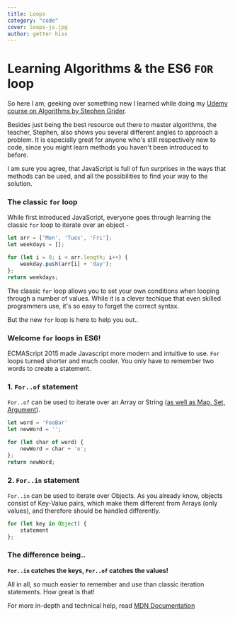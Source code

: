 ```yaml
---
title: Loops
category: "code"
cover: loops-js.jpg
author: getter hiss
---
```


# Learning Algorithms & the ES6 `FOR` loop


So here I am, geeking over something new I learned while doing my [Udemy course on Algorithms by Stephen Grider](https://www.udemy.com/coding-interview-bootcamp-algorithms-and-data-structure/).

Besides just being the best resource out there to master algorithms, the teacher, Stephen, also shows you several different angles to approach a problem. It is especially great for anyone who's still respectively new to code, since you might learn methods you haven't been introduced to before.

I am sure you agree, that JavaScript is full of fun surprises in the ways that methods can be used, and all the possibilities to find your way to the solution.

### The classic `for` loop

While first introduced JavaScript, everyone goes through learning the classic `for` loop to iterate over an object -

```js
let arr = ['Mon', 'Tues', 'Fri'];
let weekdays = [];

for (let i = 0; i < arr.length; i++) {
    weekday.push(arr[i] + 'day');
};
return weekdays;

```

The classic `for` loop allows you to set your own conditions when looping through a number of values. While it is a clever techique that even skilled programmers use, it's so easy to forget the correct syntax. 

But the new `for` loop is here to help you out..

### Welcome `for` loops in ES6!

ECMAScript 2015 made Javascript more modern and intuitive to use. `For` loops turned shorter and much cooler. You only have to remember two words to create a statement.

### 1. `For..of` statement

`For..of` can be used to iterate over an Array or String ([as well as Map, Set, Argument](https://developer.mozilla.org/en-US/docs/Web/JavaScript/Guide/Loops_and_iteration)).


```js
let word = 'FooBar'
let newWord = '';

for (let char of word) {
	newWord = char + 'o';
};
return newWord;
```

### 2. `For..in` statement

`For..in` can be used to iterate over Objects. As you already know, objects consist of Key-Value pairs, which make them different from Arrays (only values), and therefore should be handled differently.

```js
for (let key in Object) {
	statement
};
```

### The difference being..

**`For..in` catches the keys, `For..of` catches the values!**

All in all, so much easier to remember and use than classic iteration statements. How great is that!

For more in-depth and technical help, read [MDN Documentation](https://developer.mozilla.org/en-US/docs/Web/JavaScript/Guide/Loops_and_iteration)